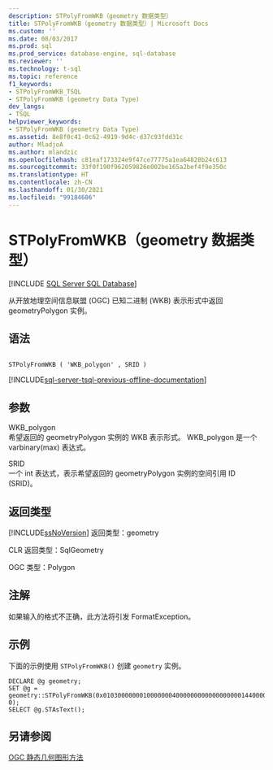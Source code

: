 ```yaml
---
description: STPolyFromWKB（geometry 数据类型）
title: STPolyFromWKB（geometry 数据类型）| Microsoft Docs
ms.custom: ''
ms.date: 08/03/2017
ms.prod: sql
ms.prod_service: database-engine, sql-database
ms.reviewer: ''
ms.technology: t-sql
ms.topic: reference
f1_keywords:
- STPolyFromWKB_TSQL
- STPolyFromWKB (geometry Data Type)
dev_langs:
- TSQL
helpviewer_keywords:
- STPolyFromWKB (geometry Data Type)
ms.assetid: 8e8f0c41-0c62-4919-9d4c-d37c93fdd31c
author: MladjoA
ms.author: mlandzic
ms.openlocfilehash: c81eaf173324e9f47ce77775a1ea64828b24c613
ms.sourcegitcommit: 33f0f190f962059826e002be165a2bef4f9e350c
ms.translationtype: HT
ms.contentlocale: zh-CN
ms.lasthandoff: 01/30/2021
ms.locfileid: "99184606"
---
```

# <a name="stpolyfromwkb-geometry-data-type"></a>STPolyFromWKB（geometry 数据类型）
[!INCLUDE [SQL Server SQL Database](../../includes/applies-to-version/sql-asdb.md)]

从开放地理空间信息联盟 (OGC) 已知二进制 (WKB) 表示形式中返回 geometryPolygon 实例。
  
## <a name="syntax"></a>语法  
  
```  
  
STPolyFromWKB ( 'WKB_polygon' , SRID )  
```  
  
[!INCLUDE[sql-server-tsql-previous-offline-documentation](../../includes/sql-server-tsql-previous-offline-documentation.md)]

## <a name="arguments"></a>参数
 WKB_polygon  
 希望返回的 geometryPolygon 实例的 WKB 表示形式。 WKB_polygon 是一个 varbinary(max) 表达式。  
  
 SRID   
 一个 int 表达式，表示希望返回的 geometryPolygon 实例的空间引用 ID (SRID)。  
  
## <a name="return-types"></a>返回类型  
 [!INCLUDE[ssNoVersion](../../includes/ssnoversion-md.md)] 返回类型：geometry  
  
 CLR 返回类型：SqlGeometry  
  
 OGC 类型：Polygon  
  
## <a name="remarks"></a>注解  
 如果输入的格式不正确，此方法将引发 FormatException。  
  
## <a name="examples"></a>示例  
 下面的示例使用 `STPolyFromWKB()` 创建 `geometry` 实例。  
  
```  
DECLARE @g geometry;   
SET @g = geometry::STPolyFromWKB(0x0103000000010000000400000000000000000014400000000000001440000000000000244000000000000014400000000000002440000000000000244000000000000014400000000000001440, 0);  
SELECT @g.STAsText();  
```  
  
## <a name="see-also"></a>另请参阅  
 [OGC 静态几何图形方法](../../t-sql/spatial-geometry/ogc-static-geometry-methods.md)  
  
  

